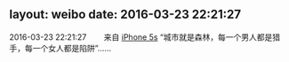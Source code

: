 layout: weibo
date: 2016-03-23 22:21:27
---
2016-03-23 22:21:27  &nbsp;&nbsp;&nbsp;&nbsp;&nbsp;&nbsp; 来自 <a href="sinaweibo://customweibosource" rel="nofollow">iPhone 5s</a>
“城市就是森林，每一个男人都是猎手，每一个女人都是陷阱”…… ​​​
